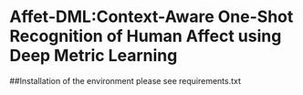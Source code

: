 # Affet-DML:Context-Aware One-Shot Recognition of Human Affect using Deep Metric Learning

##Installation of the environment
please see requirements.txt
